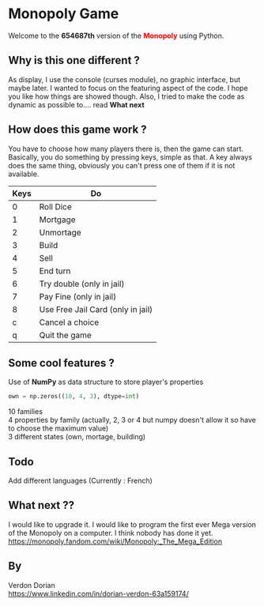 # Monopoly Game

Welcome to the __654687th__ version of the <span style="color:red">**Monopoly**</span> using Python.

## Why is this one different ?

As display, I use the console (curses module), no graphic interface, but maybe later. I wanted to focus on the featuring aspect of the code. I hope you like how things are showed though. Also, I tried to make the code as dynamic as possible to.... read **What next**

## How does this game work ?

You have to choose how many players there is, then the game can start.
Basically, you do something by pressing keys, simple as that. A key always does the same thing, obviously you can't press one of them if it is not available.

| Keys | Do |
|--- |--- |
| 0 | Roll Dice |
| 1 | Mortgage |
| 2 | Unmortage |
| 3 | Build |
| 4 | Sell |
| 5 | End turn |
| 6 | Try double (only in jail) |
| 7 | Pay Fine (only in jail) |
| 8 | Use Free Jail Card (only in jail) |
| c | Cancel a choice |
| q | Quit the game |

## Some cool features ?

Use of **NumPy** as data structure to store player's properties

```python
own = np.zeros((10, 4, 3), dtype=int)
```
10 families  
4 properties by family (actually, 2, 3 or 4 but numpy doesn't allow it so have to choose the maximum value)  
3 different states (own, mortage, building)


## Todo

Add different languages (Currently : French)

## What next ??

I would like to upgrade it. I would like to program the first ever Mega version of the Monopoly on a computer. I think nobody has done it yet.  
https://monopoly.fandom.com/wiki/Monopoly:_The_Mega_Edition

## By

Verdon Dorian  
https://www.linkedin.com/in/dorian-verdon-63a159174/